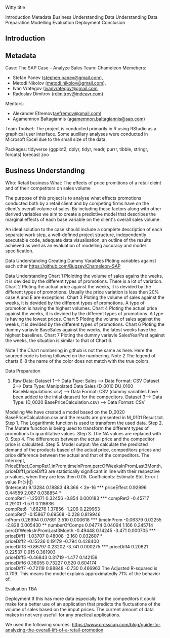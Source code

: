 Witty title 

Introduction
Metadata
Business Understanding
Data Understanding
Data Preparation
Modelling
Evaluation
Deployment
Conclusion

## Introduction


## Metadata
Case: The SAP Case – Analyze Sales
Team: Chameleon
Memebers:
* Stefan Panev (stephen.panev@gmail.com), 
* Metodi Nikolov (metodi.nikolov@gmail.com), 
* Ivan Vrategov (ivanvrategov@gmail.com, 
* Radoslav Dimitrov (rdimitrov@indeavr.com)

Mentors:
* Alexander Efremov(aefremov@gmail.com)
* Agamemnon Baltagiannis (agamemnon.baltagiannis@sap.com)

Team Toolset:
The project is conducted primarily in R using RStudio as a graphical user interface. Some auxiliary analyses were conducted in Microsoft Excel due to the small size of the data.

Packages:
tidyverse (ggplot2, dplyr, tidyr, readr, purrr, tibble, stringr, forcats)
forecast
zoo


## Business Understanding
Who: Retail business
What: The effects of price promitions of a retail cleint and of their competitors on sales volume

The purpose of this project is to analyse what effects promotions conducted both by a retail client and by competing firms have on the client's overall volume of sales. By including these factors along with other derived variables we aim to create a predictive model that describes the marginal effects of each base variable on the client's overall sales volume.

An ideal solution to the case should include a complete description of each separate work step, a well-defined project structure, independently executable code, adequate data visualisation, an outline of the results achieved as well as an evaluation of modelling accuracy and model specification.



Data Understanding
Creating Dummy Varaibles
Ploting variables against each other
https://github.com/Bugzey/Chameleon-SAP

Data Understanding
Chart 1 Ploloting the volume of sales agains the weeks, it is devided by the different types of promotions. There is a lot of variation.
Chart 2 Ploting the actual price against the weeks, it is devided by the different types of promotions. Usually the price variation is less then 20%
case A and E are exceptions.
Chart 3 Ploting the volume of sales against the weeks, it is devided by the different types of promotions. A type of promotion is having the highest volumes.
Chart 4 Ploting the actual price against the weeks, it is devided by the different types of promotions. A type is having the lowest prices.
Chart 5 Ploting the volume of sales against the weeks, it is devided by the different types of promotions.
Chart 6 Ploting the dummy variavle BaseSales against the weeks, the latest weeks have the highest baselines.
Chart 7 Ploting the dummy variavle SalesYearPast against the weeks, the situation is similar to that of Chart 6.

Note 1 the Chart numbering in github is not the same as here. Here the sourced code is being followed on the numbering.
Note 2 The legend of charts 6-8 the name of the color does not match with the true colors.

Data Preparation
1. Raw Data:
Dataset 1--> Data Type: Sales --> Data Format: CSV
Dataset 2--> Data Type: Manipolated Data Sales (D_0010 DU_0100 BaseManipulations.csv) --> Data Format: CSV (dummy variables have been added to the intial dataset) for the compeditors.
Dataset 3--> Data Type: (D_0020 BasePriceCalculation.csv) --> Data Format: CSV

Modeling
We have created a model based on the D_0020 BasePriceCalculation.csv and the results are presented in M_0101 Result.txt.
Step 1. The Logarithmic function is used to transform the used data.
Step 2. The Mutate function is being used to transform the different types of promotions to quantitative values.
Step 3. The NA values are replaced with 0.
Step 4. The differences between the actual price and the compeditor price is calculated.
Step 5. Model output:
We calculate the predicted demand of the products based of the actual price, compeditors prices and price difference between the actual and that of the compeditors.
The Intercept, PriceEffect,CompRet1,inProm,timeInProm,percOfWeeksInPromLast3Month,priceDiff1,priceDiff3 are statistically significant in line
with their respective p-values, when they are less then 0.05.
Coefficients:
                            Estimate Std. Error t value Pr(>|t|)    
(Intercept)                  9.13284    0.18883  48.366  < 2e-16 ***
priceEffect                  0.92996    0.44559   2.087 0.038854 *  
compRet1                    -1.25071    0.32456  -3.854 0.000183 ***
compRet2                    -0.45717    0.29101  -1.571 0.118636    
compRet6                    -1.66276    1.37856  -1.206 0.229963    
compRet7                    -0.15867    0.69568  -0.228 0.819946    
inProm                       0.26994    0.07691   3.510 0.000618 ***
timeInProm                  -0.06379    0.02255  -2.828 0.005430 ** 
numberOfComps                0.04774    0.04094   1.166 0.245714    
percOfWeeksInPromLast3Month -0.49448    0.14245  -3.471 0.000705 ***
priceDiff1                  -1.03707    0.48008  -2.160 0.032607 *  
priceDiff2                  -0.15236    0.19179  -0.794 0.428400    
priceDiff3                  -0.86797    0.23202  -3.741 0.000275 ***
priceDiff4                   0.20621    0.22537   0.915 0.361903    
priceDiff5                  -0.46843    0.31719  -1.477 0.142159    
priceDiff6                   0.38055    0.73227   0.520 0.604174    
priceDiff7                  -0.72119    0.98848  -0.730 0.466963 
The Adjusted R-squared is 0.709. This means the model explains approximatedly 71% of the behavior of.

Evaluation
TBA

Deployment
If this has more data especially for the compeditors it could make for a better use of an application that predicts the fluctuations of the volume of sales based on the imput prices.
The current amount of data makes in not very usefull for any practical applications.

We used the following sources:
https://www.crosscap.com/blog/guide-to-analyzing-the-overall-lift-of-a-retail-promotion
